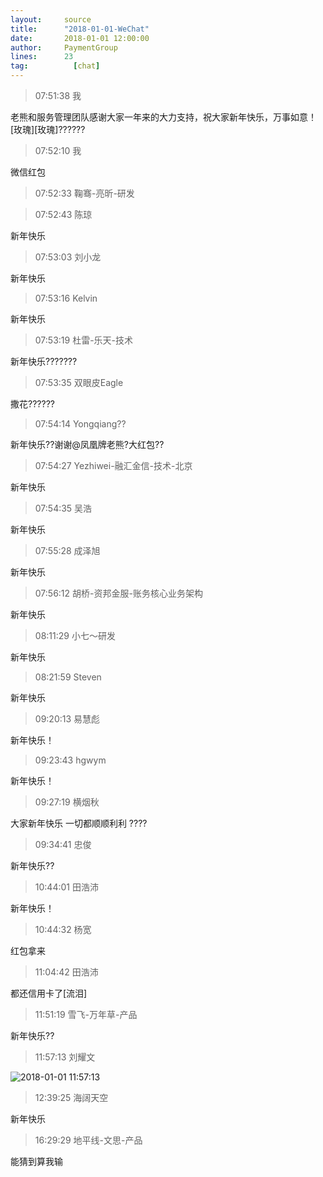 ```yaml
---
layout:     source 
title:      "2018-01-01-WeChat"
date:       2018-01-01 12:00:00
author:     PaymentGroup
lines:      23 
tag:		  [chat]
---
```

> 07:51:38  我  
   
老熊和服务管理团队感谢大家一年来的大力支持，祝大家新年快乐，万事如意！[玫瑰][玫瑰]??????  
   
> 07:52:10  我  
   
微信红包  
   
> 07:52:33  鞠骞-亮昕-研发  
   
  
   
> 07:52:43  陈琼  
   
新年快乐  
   
> 07:53:03  刘小龙  
   
新年快乐  
   
> 07:53:16  Kelvin  
   
新年快乐  
   
> 07:53:19  杜雷-乐天-技术  
   
新年快乐???????  
   
> 07:53:35  双眼皮Eagle  
   
撒花??????  
   
> 07:54:14  Yongqiang??  
   
新年快乐??谢谢@凤凰牌老熊?大红包??  
   
> 07:54:27  Yezhiwei-融汇金信-技术-北京  
   
新年快乐  
   
> 07:54:35  吴浩  
   
新年快乐  
   
> 07:55:28  成泽旭  
   
新年快乐  
   
> 07:56:12  胡桥-资邦金服-账务核心业务架构  
   
新年快乐  
   
> 08:11:29  小七～研发  
   
新年快乐  
   
> 08:21:59  Steven  
   
新年快乐  
   
> 09:20:13  易慧彪  
   
新年快乐！  
   
> 09:23:43  hgwym  
   
新年快乐！  
   
> 09:27:19  横烟秋  
   
大家新年快乐 一切都顺顺利利 ????  
   
> 09:34:41  忠俊  
   
新年快乐??  
   
> 10:44:01  田浩沛  
   
新年快乐！  
   
> 10:44:32  杨宽  
   
红包拿来  
   
> 11:04:42  田浩沛  
   
都还信用卡了[流泪]  
   
> 11:51:19  雪飞-万年草-产品  
   
新年快乐??  
   
> 11:57:13  刘耀文  
   
![2018-01-01 11:57:13](http://static.cocolian.org/img/20180101_115713.png) 
   
> 12:39:25  海阔天空  
   
新年快乐  
   
> 16:29:29  地平线-文思-产品  
   
能猜到算我输  
   
